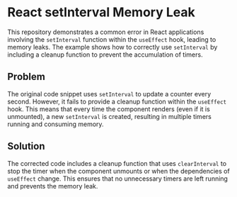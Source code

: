 # React setInterval Memory Leak

This repository demonstrates a common error in React applications involving the `setInterval` function within the `useEffect` hook, leading to memory leaks.  The example shows how to correctly use `setInterval` by including a cleanup function to prevent the accumulation of timers.

## Problem

The original code snippet uses `setInterval` to update a counter every second. However, it fails to provide a cleanup function within the `useEffect` hook. This means that every time the component renders (even if it is unmounted), a new `setInterval` is created, resulting in multiple timers running and consuming memory.

## Solution

The corrected code includes a cleanup function that uses `clearInterval` to stop the timer when the component unmounts or when the dependencies of `useEffect` change. This ensures that no unnecessary timers are left running and prevents the memory leak.